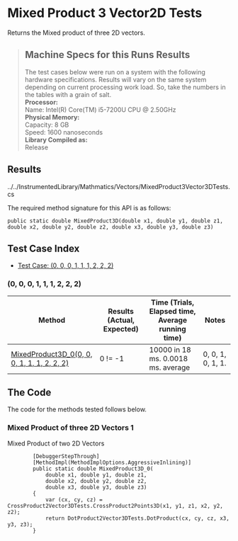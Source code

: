 # Mixed Product 3 Vector2D Tests

Returns the Mixed product of three 2D vectors.

> ## Machine Specs for this Runs Results
> The test cases below were run on a system with the following hardware specifications. Results will vary on the same system depending on current processing work load. So, take the numbers in the tables with a grain of salt.  
> **Processor:**  
> Name: Intel(R) Core(TM) i5-7200U CPU @ 2.50GHz  
  > **Physical Memory:**  
> Capacity: 8 GB  
> Speed: 1600 nanoseconds  
  > **Library Compiled as:**  
> Release  

## Results

../../InstrumentedLibrary/Mathmatics/Vectors/MixedProduct3Vector3DTests.cs

The required method signature for this API is as follows:

```CSharp
public static double MixedProduct3D(double x1, double y1, double z1, double x2, double y2, double z2, double x3, double y3, double z3)
```

## Test Case Index

- [Test Case: (0, 0, 0, 1, 1, 1, 2, 2, 2)](#0,-0,-0,-1,-1,-1,-2,-2,-2)

### (0, 0, 0, 1, 1, 1, 2, 2, 2)

| Method | Results (Actual, Expected) | Time (Trials, Elapsed time, Average running time) | Notes |
|---|---|---|---|
| [MixedProduct3D_0(0, 0, 0, 1, 1, 1, 2, 2, 2)](#Mixed-Product-of-three-2D-Vectors-1) | 0 != -1 | 10000 in 18 ms. 0.0018 ms. average | 0, 0, 1, 0, 1, 1. |

## The Code

The code for the methods tested follows below.

### Mixed Product of three 2D Vectors 1

Mixed Product of two 2D Vectors  

```CSharp
        [DebuggerStepThrough]
        [MethodImpl(MethodImplOptions.AggressiveInlining)]
        public static double MixedProduct3D_0(
            double x1, double y1, double z1,
            double x2, double y2, double z2,
            double x3, double y3, double z3)
        {
            var (cx, cy, cz) = CrossProduct2Vector3DTests.CrossProduct2Points3D(x1, y1, z1, x2, y2, z2);
            return DotProduct2Vector3DTests.DotProduct(cx, cy, cz, x3, y3, z3);
        }
```


